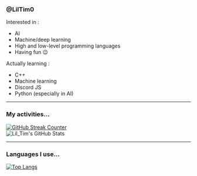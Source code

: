 ### @LilTim0

Interested in :
- AI
- Machine/deep learning 
- High and low-level programming languages
- Having fun 😉

Actually learning :
- C++
- Machine learning
- Discord JS
- Python (especially in AI)

*** 

### My activities... 
[![GitHub Streak Counter](http://github-readme-streak-stats.herokuapp.com?user=liltim0&theme=onedark&hide_border=true&date_format=M%20j%5B%2C%20Y%5D)](https://git.io/streak-stats)<br> 
![Lil_Tim's GitHub Stats](https://github-readme-stats.vercel.app/api?username=liltim0&theme=onedark&show_icons=true) <br> 

*** 
### Languages I use... 
[![Top Langs](https://github-readme-stats.vercel.app/api/top-langs/?username=liltim0&layout=compact&theme=onedark)](https://github.com/liltim0/github-readme-stats)


<!---
Non-finale version
--->
